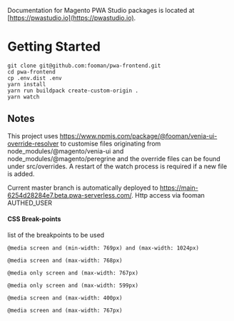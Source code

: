 Documentation for Magento PWA Studio packages is located at [https://pwastudio.io](https://pwastudio.io).

# Getting Started
```
git clone git@github.com:fooman/pwa-frontend.git
cd pwa-frontend
cp .env.dist .env 
yarn install
yarn run buildpack create-custom-origin .
yarn watch
```

## Notes
This project uses https://www.npmjs.com/package/@fooman/venia-ui-override-resolver to customise files originating from node_modules/@magento/venia-ui and node_modules/@magento/peregrine and the override files can be found under src/overrides. A restart of the watch process is required if a new file is added.

Current master branch is automatically deployed to https://main-6254d28284e7.beta.pwa-serverless.com/.
Http access via
fooman
AUTHED_USER


#### CSS Break-points
list of the breakpoints to be used

```
@media screen and (min-width: 769px) and (max-width: 1024px)

@media screen and (max-width: 768px)

@media only screen and (max-width: 767px)

@media only screen and (max-width: 599px)

@media screen and (max-width: 400px)

@media screen and (max-width: 767px)
```

